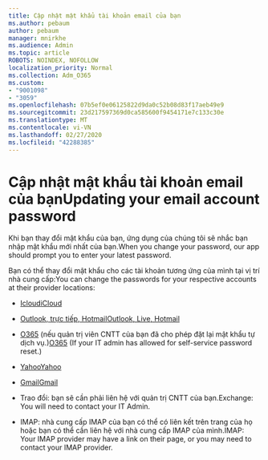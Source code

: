 ```yaml
---
title: Cập nhật mật khẩu tài khoản email của bạn
ms.author: pebaum
author: pebaum
manager: mnirkhe
ms.audience: Admin
ms.topic: article
ROBOTS: NOINDEX, NOFOLLOW
localization_priority: Normal
ms.collection: Adm_O365
ms.custom:
- "9001098"
- "3059"
ms.openlocfilehash: 07b5ef0e06125822d9da0c52b08d83f17aeb49e9
ms.sourcegitcommit: 23d217597369d0ca585600f9454171e7c133c30e
ms.translationtype: MT
ms.contentlocale: vi-VN
ms.lasthandoff: 02/27/2020
ms.locfileid: "42288385"
---
```

# <a name="updating-your-email-account-password"></a><span data-ttu-id="1233e-102">Cập nhật mật khẩu tài khoản email của bạn</span><span class="sxs-lookup"><span data-stu-id="1233e-102">Updating your email account password</span></span>

<span data-ttu-id="1233e-103">Khi bạn thay đổi mật khẩu của bạn, ứng dụng của chúng tôi sẽ nhắc bạn nhập mật khẩu mới nhất của bạn.</span><span class="sxs-lookup"><span data-stu-id="1233e-103">When you change your password, our app should prompt you to enter your latest password.</span></span>

<span data-ttu-id="1233e-104">Bạn có thể thay đổi mật khẩu cho các tài khoản tương ứng của mình tại vị trí nhà cung cấp:</span><span class="sxs-lookup"><span data-stu-id="1233e-104">You can change the passwords for your respective accounts at their provider locations:</span></span>

- [<span data-ttu-id="1233e-105">Icloud</span><span class="sxs-lookup"><span data-stu-id="1233e-105">iCloud</span></span>](https://support.apple.com/HT201487)

- [<span data-ttu-id="1233e-106">Outlook, trực tiếp, Hotmail</span><span class="sxs-lookup"><span data-stu-id="1233e-106">Outlook, Live, Hotmail</span></span>](https://account.live.com/password/reset)

- <span data-ttu-id="1233e-107">[O365](https://passwordreset.microsoftonline.com) (nếu quản trị viên CNTT của bạn đã cho phép đặt lại mật khẩu tự dịch vụ.)</span><span class="sxs-lookup"><span data-stu-id="1233e-107">[O365](https://passwordreset.microsoftonline.com) (If your IT admin has allowed for self-service password reset.)</span></span>

- [<span data-ttu-id="1233e-108">Yahoo</span><span class="sxs-lookup"><span data-stu-id="1233e-108">Yahoo</span></span>](https://login.yahoo.com/account/challenge/username?done=https%3A%2F%2Fwww.yahoo.com%2F&authMechanism=secondary&chllngnm=base&sessionIndex=QQ--)

- [<span data-ttu-id="1233e-109">Gmail</span><span class="sxs-lookup"><span data-stu-id="1233e-109">Gmail</span></span>](https://support.google.com/mail/answer/41078?co=GENIE.Platform%3DDesktop&hl=en)

- <span data-ttu-id="1233e-110">Trao đổi: bạn sẽ cần phải liên hệ với quản trị CNTT của bạn.</span><span class="sxs-lookup"><span data-stu-id="1233e-110">Exchange: You will need to contact your IT Admin.</span></span>

- <span data-ttu-id="1233e-111">IMAP: nhà cung cấp IMAP của bạn có thể có liên kết trên trang của họ hoặc bạn có thể cần liên hệ với nhà cung cấp IMAP của mình.</span><span class="sxs-lookup"><span data-stu-id="1233e-111">IMAP: Your IMAP provider may have a link on their page, or you may need to contact your IMAP provider.</span></span>